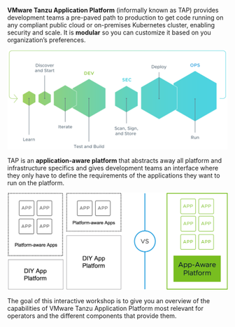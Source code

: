**VMware Tanzu Application Platform** (informally known as TAP) provides development teams a pre-paved path to production to get code running on any compliant public cloud or on-premises Kubernetes cluster, enabling security and scale. It is **modular** so you can customize it based on you organization’s preferences.

![TAP provides a repeatable, end-to-end DevSecOps experience](images/tap-conceptual.svg)

TAP is an **application-aware platform** that abstracts away all platform and infrastructure specifics 
and gives development teams an interface where they only have to define the requirements of the applications they want to run on the platform. 

![TAP removes the burden from the developers](images/app-aware.png)

The goal of this interactive workshop is to give you an overview of the capabilities of VMware Tanzu Application Platform most relevant for operators and the different components that provide them.